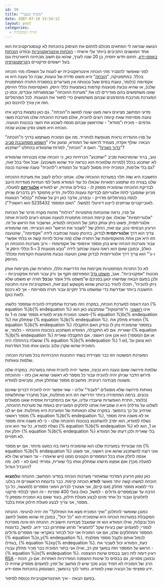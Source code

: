 ```yaml
---
id: 39
title: "מוכיח בשער"
date: 2007-07-10 15:54:12
layout: post
categories: 
  - תורת הסיבוכיות
---
```

הנושא שנראה לי המתאים מכולם לחתום את העיסוק בהוכחות לא קונסטרוקטיביות הוא אחד המושגים החביבים ביותר עלי אישית - <a href="http://he.wikipedia.org/wiki/%D7%9E%D7%A2%D7%A8%D7%9B%D7%AA_%D7%94%D7%95%D7%9B%D7%97%D7%94_%D7%90%D7%99%D7%A0%D7%98%D7%A8%D7%90%D7%A7%D7%98%D7%99%D7%91%D7%99%D7%AA">הוכחות אינטראקטיביות</a> ובפרט <a href="http://he.wikipedia.org/wiki/%D7%94%D7%95%D7%9B%D7%97%D7%94_%D7%91%D7%90%D7%A4%D7%A1_%D7%99%D7%93%D7%A2">הוכחות באפס-ידע</a>. תחום חדש יחסית, בן 20 שנה לערך, שהוא גם חשוב מבחינה תיאורטית וגם בעל יישומים פרקטיים ב<a href="http://he.wikipedia.org/wiki/%D7%A7%D7%A8%D7%99%D7%A4%D7%98%D7%95%D7%92%D7%A8%D7%A4%D7%99%D7%94">קריפטוגרפיה</a>.

לפני שאפשר להסביר מהי הוכחה אינטראקטיבית יש לענות על השאלה מהי הוכחה בכלל. במתמטיקה, "<a href="http://he.wikipedia.org/wiki/%D7%94%D7%95%D7%9B%D7%97%D7%94">הוכחה</a>" היא פשוט סדרה של טענות, שבה כל טענה היא או אקסיומה (כלומר, טענת בסיס שעל נכונותה אין מערערים במסגרת התורה המתמטית שלנו), או שהיא נובעת מטענות קודמות באמצעות כללי היסק. האקסיומות וכללי ההיסק שאנו משתמשים בהם מגדירים לנו את "מערכת ההוכחה" שבמסגרתה עובדים, וכמו כן המערכת מורכבת מהסימנים שבהם משתמשים כדי לתאר את הטענות. לכל הפורמליזם הזה אין צורך להיכנס כאן.

מדעי המחשב מציעים גישה מעט שונה למושג ה"הוכחה". גם כאן נמצאת ברקע איזו טענה מסויימת שאת קיומה רוצים להוכיח, אולם מערכת ההוכחה שלנו מורכבת משני גורמים - מוכיח ו"מוודא" - שהראשון שבהם מנסה לשכנע את השני בנכונות הטענה. הוכחה היא פשוט נסיון שכנוע שכזה.

על פניו ההגדרה נראית מטופשת להחריד. מה אם המוכיח משתמש בדרך ה"הוכחה" הבאה: שולף אקדח, מצמיד לראשו של המוודא, וצועק עליו "<a href="http://en.wikipedia.org/wiki/Galileo_affair">השמש מסתובבת סביב כדור הארץ!</a>". האם זו "הוכחה", למרות שהמוודא בהחלט "ישתכנע"?

טוב, ברור שהמרכאות סביב "ישתכנע" הכרחיות כאן, כי הוכחה שכזו מבטיחה שהמוודא לא ישתכנע בכלל (למרות שלמוכיח הוא כנראה יגיד שהוא משוכנע). אבל אולי בכל זאת, גם בלי אלימות, המוכיח יהיה מסוגל לעבוד על המוודא ו"להוכיח" טענה שאיננה נכונה?

התשובה היא שזה תלוי במערכת ההוכחה שלנו. אנחנו יכולים לעצב את מערכת ההוכחה שלנו בצורה כזו שתמנע רמאויות שכאלו כל עוד המוודא פועל לפי הנחיות מוגדרות היטב לבדיקת ההוכחה שהמוכיח מספק לו - במילים אחרות, יש למוודא <a href="http://he.wikipedia.org/wiki/%D7%90%D7%9C%D7%92%D7%95%D7%A8%D7%99%D7%AA%D7%9D"><strong>אלגוריתם</strong></a> לפעולה. מכיוון שמסובך לתת אלגוריתם לבדיקת טענות כלליות, הדיון מתמקד רק בדברים שניתן לנסח בפורמליזם מדוייק - ובפרט, אדבר כאן רק על שאלות "כן/לא" הנוגעות לאובייקטיים שניתנים לייצוג דיגיטלי (למשל: "האם המספר 5235432 הוא ראשוני?").

על פניו, נראה שהוכחות מתמטיות "רגילות" מהוות מקרה פרטי של הוכחות "אלגוריתמיות" שכאלו: אם קיימת הוכחה מתמטית לטענה ואנחנו רוצים להוכיח אותה אלגוריתמית, פשוט ניתן עותק כתוב של ההוכחה למוודא, ושישבור את הראש על זה. הרעיון הבסיסי נכון; עם זאת, החלק של "לשבור את הראש" הוא הבעייתי. מה שהמוודא צריך הוא דרך <strong>אלגוריתמית</strong> לבדוק, בהינתן טענה שכתובה לידה "אקסיומה", שהטענה הזו היא אכן אחת מהאקסיומות של התורה שלנו (מה שיכול להיות קשה או בלתי אפשרי עבור מערכות הוכחה שיש בהן מספר אינסופי של אקסיומות - ורוב מערכות ההוכחה הן כאלו), וכמובן שאם הוא רואה טענה שכתוב לידה "נובע מטענות 3 ו-5 וכללי היסק א' ו-ג'" הוא צריך דרך אלגוריתמית לבדוק שאכן הטענה נובעת מהטענות הקודמות ומכללי ההיסק.

לא כל התורות המתמטיות מקיימות את הדרישות הללו, והתורות שכן מקיימות אותן מכונות "אפקטיביות". אגב, <a href="http://www.haayal.co.il/story?id=2396">משפט גדל</a> המפורסם תקף אך ורק עבור תורות אפקטיביות - ולכן בפעם הבאה שמישהו יטען בפניכם ש"משפט גדל אומר שב<strong>כל</strong> תורה יש משפט שלא ניתן להוכיח", תוכלו להגיד בביטחון שהוא מקשקש (עם זאת, האפקטיביות אינה התכונה החשובה ביותר שנדרשת כדי שמשפט גדל יתקיים עבור תורה מסויימת - אך לא ניכנס לזאת כאן).

הנה דוגמה למערכת הוכחה, במקרה הזה מערכת שתפקידה להוכיח שמספר כלשהו {% equation %}b{% endequation %} אינו <a href="http://he.wikipedia.org/wiki/%D7%9E%D7%A1%D7%A4%D7%A8_%D7%A8%D7%90%D7%A9%D7%95%D7%A0%D7%99">ראשוני</a>. ה"פרוטוקול" שמתבצע כאן הוא פשוט: המוכיח מביא למוודא מספר שונה מ-1 ומ-{% equation %}b{% endequation %} שמחלק את {% equation %}b{% endequation %}. המוודא מחלק את {% equation %}b{% endequation %} במספר שהמוכיח נתן לו ובודק האם התקבלה שארית. אם לא התקבלה, המוודא משתכנע בנכונות ההוכחה - כלומר, ש-{% equation %}b{% endequation %} הוא אכן אינו ראשוני. אם התקבלה שארית (או אם המספר שנשלח בהתחלה היה {% equation %}b{% endequation %} או 1), הוא צועק על המוכיח שהוא שקרן עלוב ובועט אותו מכל המדרגות.

המערכת הפשוטה הזו כבר מצויידת בשתי התכונות ההכרחיות בכל מערכת הוכחה: שלמות ונאותות.

שלמות פירושה שאם טענה היא נכונה, אפשר יהיה להוכיח אותה במערכת. במקרה שלנו פירוש הדבר שניתן יהיה להוכיח עבור כל מספר לא ראשוני שהוא אכן כזה - וההוכחה פשוטה מבחינה רעיונית: מחשבים מספר שמחלק אותו, ומביאים למוודא.

נאותות פירושה שלא מסוגלים "לעבוד" עלינו - שאי אפשר יהיה להוכיח דברים שאינם נכונים. ברמה המחמירה ביותר הדרישה הזו היא מוחלטת, אבל מתברר שהחלשתה (כלומר, התרת האפשרות שיעבדו עלינו, אף אם בהסתברות אפסית שאנו מסוגלים לשלוט על גודלה) היא זו שמביאה אותנו לחלקים המעניינים באמת של מערכות ההוכחה, וארחיב על כך בהמשך. במקרה שלנו הנאותות של המערכת היא מוחלטת: אם יש לנו מספר ראשוני {% equation %}b{% endequation %}, אז לא משנה איזה מספר נשלח למוודא, הוא יסרב להשתכנע בנכונות ההוכחה שלנו - כי לא משנה איזה מספר נשלח למוודא, כל עוד הוא אינו {% equation %}b{% endequation %} או 1, הוא לא יחלק את {% equation %}b{% endequation %} בלי שארית ולכן דעתו של המוודא לא תפוייס.

מה שבעייתי במערכת שלנו הוא שהמוכיח נראה בה כמעט מיותר. אם יש מספר {% equation %}b{% endequation %} ואני רוצה להשתכנע שהוא אינו ראשוני, אני פשוט אנסה לחלק אותו בכל המספרים הקטנים ממנו (ויש שיאמרו - עד השורש שלו ולא למעלה מכך) ואם אמצא מישהו שמחלק אותו בלי שארית, גמרתי (ואם לא - לא). מה ההבדל הגדול?

כאן טמון הרעיון המרכזי שמאחורי מערכות הוכחה במדעי המחשב: ההנחה ש<strong>למצוא</strong> הוכחה למשהו קשה יותר מאשר <strong>לוודא</strong> הוכחה קיימת. כבר בדוגמת הראשוניים זה בולט: כדי למצוא מספר מחלק (אם קיים), אני אצטרך לבדוק המוני מספרים (למעשה, כל כך הרבה עד שבמספרים גדולים - למשל, כאלו בעלי 400 ספרות - זה הופך לבלתי פרקטי לחלוטין) ועבור כל אחד מהם לבצע פעולת חילוק, בעוד שאם בא המוכיח ומספק לי מספר, אני צריך לבצע פעולת חילוק אחת בלבד.

כמובן שאפשר להתלונן "ואיך המוכיח מצא את המחלק?" וזה יהיה לגיטימי. ההנחה המקובלת במערכות הוכחה היא שהמוכיח הוא "כל יכול", במובן זה שהוא מסוגל לחשב הכל ובקלות, ואילו המוודא הוא זה שמוגבל מבחינה חישובית. ההנחה הזו אינה מופרכת לגמרי; לפעמים ישנן בעיות שקל "להמציא" מרגע שפתרונן כבר ידוע. למשל, בדוגמת המספר והמחלקים שלנו, אם אני המוכיח אני יכול לבחור באקראי שני מספרים גדולים {% equation %}x,y{% endequation %}, לכפול אותם ולקבל מספר מפלצתי בגודלו, {% equation %}xy{% endequation %}. כעת, המוודא יכול לשבור את הראש על המספר הזה במשך זמן רב, ואילו אני בתור המוכיח כבר מכיר מחלק עבורו - {% equation %}x{% endequation %}. רעיון דומה לזה ניצב בבסיס שיטת ההצפנה <a href="http://he.wikipedia.org/wiki/RSA">RSA</a> - ובמובן מסויים, גם בבסיס כל שיטות ההצפנה המודרניות האחרות. אם כן, הכוח הרב של המוכיח לא תמיד נובע מכך שיש לו מחשב על זמין; לפעמים מספיק שיהיה לו ידע ספציפי על הבעיה שאין למוודא. נחזור לכך בהמשך, כשנעסוק בהוכחות אפס-ידע.

בפעם הבאה - איך האינטראקטיביות נכנסת לסיפור.
